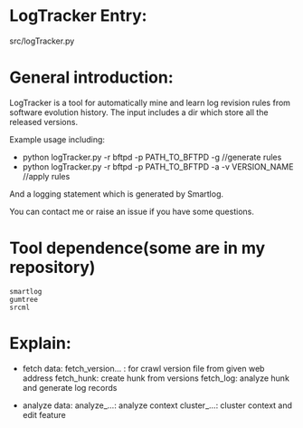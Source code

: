 # LogTracker Entry:
src/logTracker.py

# General introduction: 
LogTracker is a tool for automatically mine and learn log revision rules from software evolution history. 
The input includes a dir which store all the released versions.

Example usage including:
* python logTracker.py -r bftpd -p PATH_TO_BFTPD -g //generate rules
* python logTracker.py -r bftpd -p PATH_TO_BFTPD -a -v VERSION_NAME //apply rules

And a logging statement which is generated by Smartlog.

You can contact me or raise an issue if you have some questions.
# Tool dependence(some are in my repository)
	smartlog
	gumtree
	srcml
# Explain:
* fetch data:
	fetch_version... : for crawl version file from given web address
	fetch_hunk: create hunk from versions
	fetch_log: analyze hunk and generate log records
  
* analyze data:
	analyze_...: analyze context
	cluster_...: cluster context and edit feature
